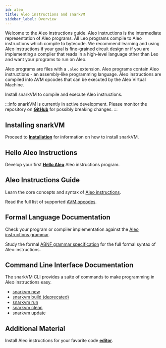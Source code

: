 ```yaml
---
id: aleo
title: Aleo instructions and snarkVM
sidebar_label: Overview
---
```

Welcome to the Aleo instructions guide. Aleo instructions is the intermediate representation of Aleo programs.
All Leo programs compile to Aleo instructions which compile to bytecode.
We recommend learning and using Aleo instructions if your goal is fine-grained circuit design or
if you are implementing a compiler that reads in a high-level language other than Leo and want your programs to run on Aleo.

Aleo programs are files with a `.aleo` extension.
Aleo programs contain Aleo instructions - an assembly-like programming language.
Aleo instructions are compiled into AVM opcodes that can be executed by the Aleo Virtual Machine.

Install snarkVM to compile and execute Aleo instructions.

:::info
snarkVM is currently in active development. Please monitor the repository on [**GitHub**](https://github.com/ProvableHQ/snarkVM) for possibly breaking changes.
:::

## Installing snarkVM

Proceed to [**Installation**](./aleo/01_installation.md) for information on how to install snarkVM.

## Hello Aleo Instructions

Develop your first [**Hello Aleo**](./aleo/02_hello.md) Aleo instructions program.

## Aleo Instructions Guide

Learn the core concepts and syntax of [Aleo instructions](./aleo/03_language.md).

Read the full list of supported [AVM opcodes](./aleo/04_opcodes.md).

## Formal Language Documentation

Check your program or compiler implementation against the [Aleo instructions grammar](./aleo/06_grammar.md).

Study the formal [ABNF grammar specification](https://github.com/ProvableHQ/grammars) for the full formal syntax of Aleo instructions.

## Command Line Interface Documentation

The snarkVM CLI provides a suite of commands to make programming in Aleo instructions easy.

* [snarkvm new](./aleo/05_commands.md#snarkvm-new)
* [snarkvm build (deprecated)](./aleo/05_commands.md#snarkvm-build)
* [snarkvm run](./aleo/05_commands.md#snarkvm-run)
* [snarkvm clean](./aleo/05_commands.md#snarkvm-clean)
* [snarkvm update](./aleo/05_commands.md#snarkvm-update)

[//]: # (5. [aleo node]&#40;./aleo/05_commands.md#5-aleo-node&#41;)
[//]: # (6. [aleo deploy]&#40;./aleo/05_commands.md#6-aleo-deploy&#41;)

## Additional Material

Install Aleo instructions for your favorite code [**editor**](./aleo/07_tooling.md).
